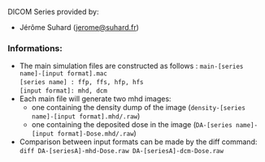 DICOM Series provided by:
 - Jérôme Suhard (jerome@suhard.fr)

### Informations:
  * The main simulation files are constructed as follows : `main-[series name]-[input format].mac`<br>
    `[series name] : ffp, ffs, hfp, hfs`<br>
    `[input format]: mhd, dcm`<br>
  * Each main file will generate two mhd images:
    * one containing the density dump of the image (`density-[series name]-[input format].mhd/.raw`)
    * one containing the deposited dose in the image (`DA-[series name]-[input format]-Dose.mhd/.raw`)
  * Comparison between input formats can be made by the diff command:<br>
      `diff DA-[seriesA]-mhd-Dose.raw DA-[seriesA]-dcm-Dose.raw`
